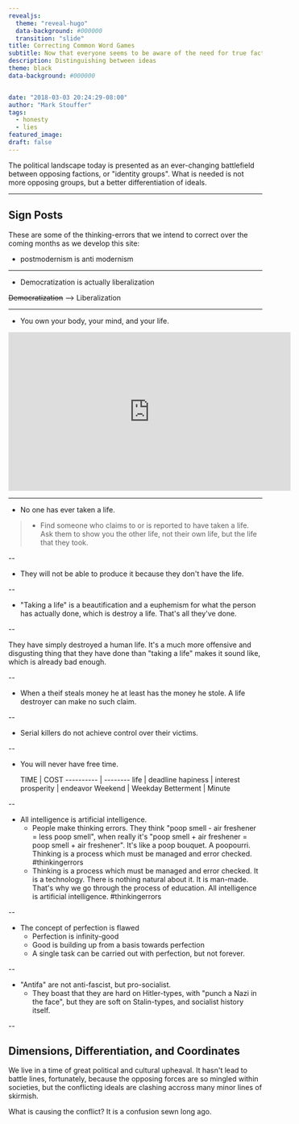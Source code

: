 ```yaml
---
revealjs:
  theme: "reveal-hugo"
  data-background: #000000
  transition: "slide"
title: Correcting Common Word Games
subtitle: Now that everyone seems to be aware of the need for true facts, here is how to grasp them - Eliminate these thinking bugs.
description: Distinguishing between ideas
theme: black
data-background: #000000


date: "2018-03-03 20:24:29-08:00"
author: "Mark Stouffer"
tags:
  - honesty
  - lies
featured_image:
draft: false
---
```


The political landscape today is presented as an ever-changing battlefield between opposing factions, or "identity groups". What is needed is not more opposing groups, but a better differentiation of ideals.

---

## Sign Posts

These are some of the thinking-errors that we intend to correct over the coming months as we develop this site:

- postmodernism is anti modernism

---
<!-- .slide: data-background="#000000" -->

- Democratization is actually liberalization

~~Democratization~~ --> Liberalization

---

- You own your body, your mind, and your life.

<iframe width="560" height="315" src="https://www.youtube.com/embed/M9srplWe_QQ" frameborder="0" allow="autoplay; encrypted-media" allowfullscreen></iframe>

---

- No one has ever taken a life.

> - Find someone who claims to or is reported to have taken a life. Ask them to show you the other life, not their own life, but the life that they took.

  --

  - They will not be able to produce it because they don't have the life.

  --

  - "Taking a life" is a beautification and a euphemism for what the person has actually done, which is destroy a life. That's all they've done.

  --

  They have simply destroyed a human life. It's a much more offensive and disgusting thing that they have done than "taking a life" makes it sound like, which is already bad enough.

  --

  - When a theif steals money he at least has the money he stole. A life destroyer can make no such claim.

  --

  - Serial killers do not achieve control over their victims.

--

- You will never have free time.

    TIME    |   COST
 ---------- | --------
 life       | deadline
 hapiness   | interest
 prosperity | endeavor
 Weekend    | Weekday
 Betterment | Minute

--

- All intelligence is artificial intelligence.
  - People make thinking errors. They think "poop smell - air freshener = less poop smell", when really it's "poop smell + air freshener = poop smell + air freshener". It's like a poop bouquet. A poopourri. Thinking is a process which must be managed and error checked. #thinkingerrors
  - Thinking is a process which must be managed and error checked. It is a technology. There is nothing natural about it. It is man-made. That's why we go through the process of education. All intelligence is artificial intelligence. #thinkingerrors

--

- The concept of perfection is flawed
  - Perfection is infinity-good
  - Good is building up from a basis towards perfection
  - A single task can be carried out with perfection, but not forever.

--

- "Antifa" are not anti-fascist, but pro-socialist.
  - They boast that they are hard on Hitler-types, with "punch a Nazi in the face", but they are soft on Stalin-types, and socialist history itself.

--

## Dimensions, Differentiation, and Coordinates

We live in a time of great political and cultural upheaval. It hasn't lead to battle lines, fortunately, because the opposing forces are so mingled within societies, but the conflicting ideals are clashing accross many minor lines of skirmish.

What is causing the conflict? It is a confusion sewn long ago.

